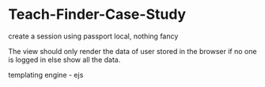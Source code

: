 # Teach-Finder-Case-Study

create a session using passport local, nothing fancy

The view should only render the data of user stored in the browser if no one is logged in else show all the data.

templating engine - ejs
